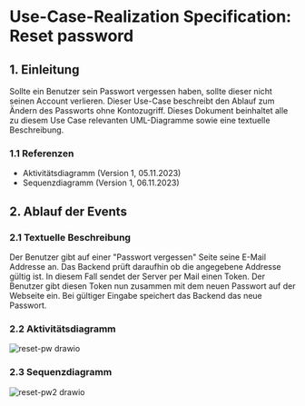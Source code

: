 # Use-Case-Realization Specification: Reset password

## 1. Einleitung

Sollte ein Benutzer sein Passwort vergessen haben, sollte dieser nicht seinen Account verlieren. Dieser Use-Case beschreibt den Ablauf zum Ändern des Passworts ohne Kontozugriff.
Dieses Dokument beinhaltet alle zu diesem Use Case relevanten UML-Diagramme sowie eine textuelle Beschreibung.

### 1.1 Referenzen

* Aktivitätsdiagramm (Version 1, 05.11.2023)
* Sequenzdiagramm (Version 1, 06.11.2023)

## 2. Ablauf der Events

### 2.1 Textuelle Beschreibung

Der Benutzer gibt auf einer "Passwort vergessen" Seite seine E-Mail Addresse an.
Das Backend prüft daraufhin ob die angegebene Addresse gültig ist.
In diesem Fall sendet der Server per Mail einen Token.
Der Benutzer gibt diesen Token nun zusammen mit dem neuen Passwort auf der Webseite ein.
Bei gültiger Eingabe speichert das Backend das neue Passwort.

### 2.2 Aktivitätsdiagramm

![reset-pw drawio](https://github.com/Chrissi-Ruege/HealthKeeper/assets/20227840/adce7012-cda9-4b88-8d72-e9a911df8449)

### 2.3 Sequenzdiagramm

![reset-pw2 drawio](https://github.com/Chrissi-Ruege/HealthKeeper/assets/20227840/8189957d-d8fc-473f-a345-b0744d6c33a4)
